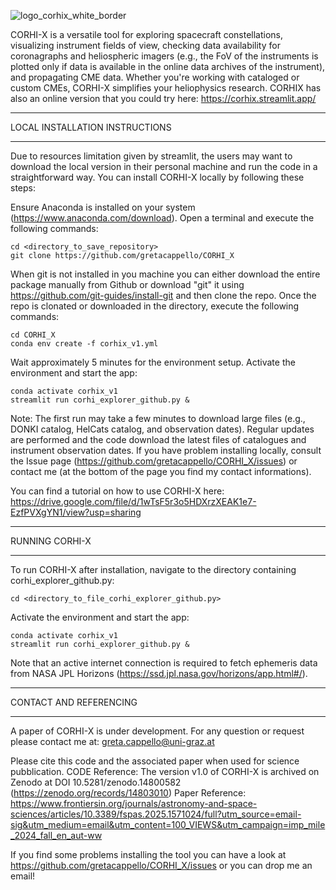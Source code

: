 ![logo_corhix_white_border](https://github.com/user-attachments/assets/8f4efd41-14b9-4bf7-8c9c-5df17403aa5a)

CORHI-X is a versatile tool for exploring spacecraft constellations, visualizing instrument fields of view, checking data availability for coronagraphs and heliospheric imagers (e.g., the FoV of the instruments is plotted only if data is available in the online data archives of the instrument), and propagating CME data. Whether you're working with cataloged or custom CMEs, CORHI-X simplifies your heliophysics research. CORHIX has also an online version that you could try here: https://corhix.streamlit.app/

______________________________________________________________
LOCAL INSTALLATION INSTRUCTIONS
______________________________________________________________
Due to resources limitation given by streamlit, the users may want to download the local version in their personal machine and run the code in a straightforward way.
You can install CORHI-X locally by following these steps:

Ensure Anaconda is installed on your system (https://www.anaconda.com/download).
Open a terminal and execute the following commands:

    cd <directory_to_save_repository>
    git clone https://github.com/gretacappello/CORHI_X  
When git is not installed in you machine you can either download the entire package manually from Github or download "git" it using https://github.com/git-guides/install-git and then clone the repo. Once the repo is clonated or downloaded in the directory, execute the following commands:

    cd CORHI_X
    conda env create -f corhix_v1.yml

Wait approximately 5 minutes for the environment setup.
Activate the environment and start the app:

    conda activate corhix_v1
    streamlit run corhi_explorer_github.py &

Note: The first run may take a few minutes to download large files (e.g., DONKI catalog, HelCats catalog, and observation dates). Regular updates are performed and the code download the latest files of catalogues and instrument observation dates. If you have problem installing locally, consult the Issue page (https://github.com/gretacappello/CORHI_X/issues) or contact me (at the bottom of the page you find my contact informations).

You can find a tutorial on how to use CORHI-X here: https://drive.google.com/file/d/1wTsF5r3o5HDXrzXEAK1e7-EzfPVXgYN1/view?usp=sharing
______________________________________________________________
RUNNING CORHI-X
______________________________________________________________
To run CORHI-X after installation, navigate to the directory containing corhi_explorer_github.py: 
        
    cd <directory_to_file_corhi_explorer_github.py>
    
Activate the environment and start the app: 

    conda activate corhix_v1 
    streamlit run corhi_explorer_github.py &
    
Note that an active internet connection is required to fetch ephemeris data from NASA JPL Horizons (https://ssd.jpl.nasa.gov/horizons/app.html#/).
______________________________________________________________
CONTACT AND REFERENCING
______________________________________________________________
A paper of CORHI-X is under development.
For any question or request please contact me at: greta.cappello@uni-graz.at 

Please cite this code and the associated paper when used for science pubblication. 
CODE Reference: The version v1.0 of CORHI-X is archived on Zenodo at DOI 10.5281/zenodo.14800582 (https://zenodo.org/records/14803010)
Paper Reference: https://www.frontiersin.org/journals/astronomy-and-space-sciences/articles/10.3389/fspas.2025.1571024/full?utm_source=email-sig&utm_medium=email&utm_content=100_VIEWS&utm_campaign=imp_mile_2024_fall_en_aut-ww

If you find some problems installing the tool you can have a look at https://github.com/gretacappello/CORHI_X/issues or you can drop me an email!
